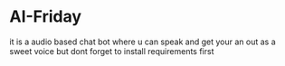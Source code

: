 # AI-Friday
it is a audio based chat bot where u can speak and get your an out as a sweet voice  but dont forget to install requirements first
